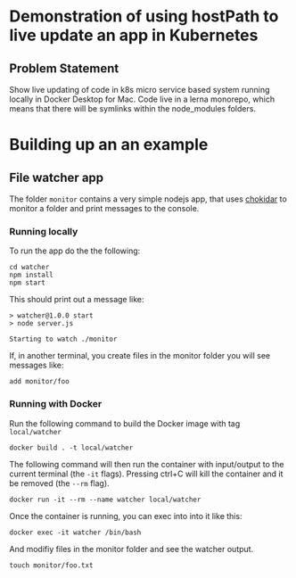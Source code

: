 # Demonstration of using hostPath to live update an app in Kubernetes

## Problem Statement

Show live updating of code in k8s micro service based system running locally
in Docker Desktop for Mac.
Code live in a lerna monorepo, which means that there will be symlinks within
the node_modules folders.

# Building up an an example

## File watcher app

The folder `monitor` contains a very simple nodejs app, that uses
[chokidar](https://github.com/paulmillr/chokidar) to monitor a folder
and print messages to the console.

### Running locally

To run the app do the the following:

```
cd watcher
npm install
npm start
```

This should print out a message like:

```
> watcher@1.0.0 start
> node server.js

Starting to watch ./monitor
```

If, in another terminal, you create files in the monitor folder you
will see messages like:

```
add monitor/foo
```

### Running with Docker

Run the following command to build the Docker image with tag `local/watcher`

```
docker build . -t local/watcher
```

The following command will then run the container with input/output to
the current terminal (the `-it` flags). Pressing ctrl+C will kill the container and it
be removed (the `--rm` flag).

```
docker run -it --rm --name watcher local/watcher
```

Once the container is running, you can exec into into it like this:

```
docker exec -it watcher /bin/bash
```

And modifiy files in the monitor folder and see the watcher output.

```
touch monitor/foo.txt
```
